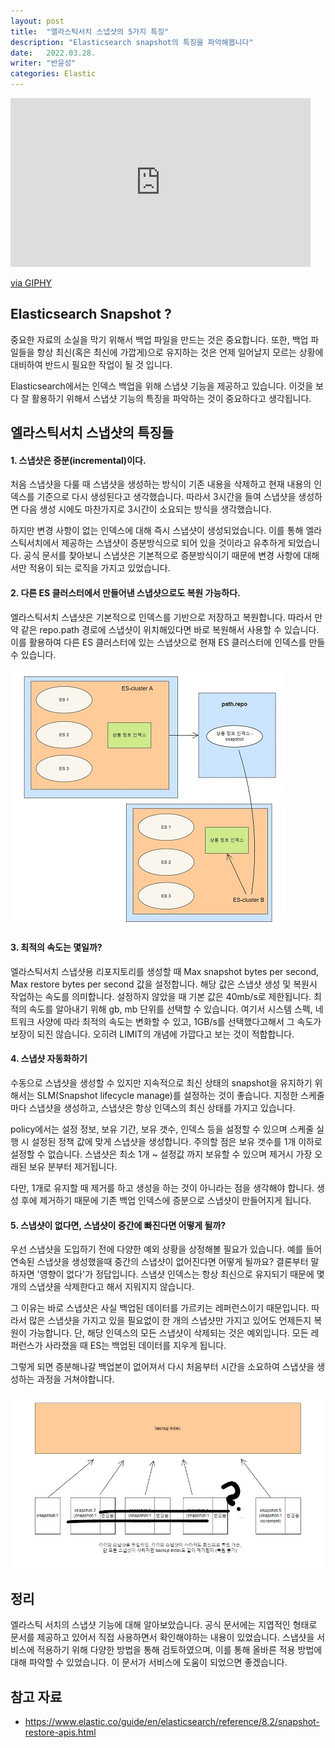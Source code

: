 ```yaml
---
layout: post
title:  "엘라스틱서치 스냅샷의 5가지 특징"
description: "Elasticsearch snapshot의 특징을 파악해봅니다"
date:   2022.03.28.
writer: "반윤성"
categories: Elastic
---
```


<iframe src="https://giphy.com/embed/ZIOC4ISWRJXX6BBQvy" width="480" height="270" frameBorder="0" class="giphy-embed" allowFullScreen></iframe><p><a href="https://giphy.com/gifs/fall-down-climbing-ZIOC4ISWRJXX6BBQvy">via GIPHY</a></p>

## Elasticsearch Snapshot ?

중요한 자료의 소실을 막기 위해서 백업 파일을 만드는 것은 중요합니다. 또한, 백업 파일들을 항상 최신(혹은 최신에 가깝게)으로 유지하는 것은 언제 일어날지 모르는 상황에 대비하여 반드시 필요한 작업이 될 것 입니다. 

Elasticsearch에서는 인덱스 백업을 위해 스냅샷 기능을 제공하고 있습니다. 이것을 보다 잘 활용하기 위해서 스냅샷 기능의 특징을 파악하는 것이 중요하다고 생각됩니다.


## 엘라스틱서치 스냅샷의 특징들

#### 1. 스냅샷은 증분(incremental)이다.
처음 스냅샷을 다룰 때 스냅샷을 생성하는 방식이 기존 내용을 삭제하고 현재 내용의 인덱스를 기준으로 다시 생성된다고 생각했습니다. 따라서 3시간을 들여 스냅샷을 생성하면 다음 생성 시에도 마찬가지로 3시간이 소요되는
방식을 생각했습니다.

하지만 변경 사항이 없는 인덱스에 대해 즉시 스냅샷이 생성되었습니다. 이를 통해 엘라스틱서치에서 제공하는 스냅샷이 증분방식으로 되어 있을 것이라고 유추하게 되었습니다. 공식 문서를 찾아보니 스냅샷은 기본적으로 증분방식이기 때문에 변경 사항에 대해서만 적용이 되는 로직을 가지고 있었습니다.

#### 2. 다른 ES 클러스터에서 만들어낸 스냅샷으로도 복원 가능하다.
엘라스틱서치 스냅샷은 기본적으로 인덱스를 기반으로 저장하고 복원합니다.
따라서 만약 같은 repo.path 경로에 스냅샷이 위치해있다면 바로 복원해서 사용할 수 있습니다.
이를 활용하여 다른 ES 클러스터에 있는 스냅샷으로 현재 ES 클러스터에 인덱스를 만들 수 있습니다.


![/images/2022-06-03-Elasticsearch-Snapshot/image1.jpg](/images/2022-06-03-Elasticsearch-Snapshot/image1.jpg)


#### 3. 최적의 속도는 몇일까?

엘라스틱서치 스냅샷용 리포지토리를 생성할 때 Max snapshot bytes per second, Max restore bytes per second 값을 설정합니다.
해당 값은 스냅샷 생성 및 복원시 작업하는 속도를 의미합니다. 설정하지 않았을 때 기본 값은 40mb/s로 제한됩니다. 
최적의 속도를 알아내기 위해 gb, mb 단위를 선택할 수 있습니다. 여기서 시스템 스펙, 네트워크 사양에 따라 최적의 속도는 변화할 수 있고, 1GB/s를 선택했다고해서 그 속도가 보장이 되진 않습니다. 오히려 LIMIT의 개념에 가깝다고 보는 것이 적합합니다.


#### 4. 스냅샷 자동화하기

수동으로 스냅샷을 생성할 수 있지만 지속적으로 최신 상태의 snapshot을 유지하기 위해서는 SLM(Snapshot lifecycle manage)를 설정하는 것이 좋습니다. 지정한 스케줄마다 스냅샷을 생성하고, 스냅샷은 항상 인덱스의 최신 상태를 가지고 있습니다.

policy에서는 설정 정보, 보유 기간, 보유 갯수, 인덱스 등을 설정할 수 있으며 스케줄 실행 시 설정된 정책 값에 맞게 스냅샷을 생성합니다. 주의할 점은 보유 갯수를 1개 이하로 설정할 수 없습니다. 스냅샷은 최소 1개 ~ 설정값 까지 보유할 수 있으며 제거시 가장 오래된 보유 분부터 제거됩니다.

다만, 1개로 유지할 때 제거를 하고 생성을 하는 것이 아니라는 점을 생각해야 합니다. 생성 후에 제거하기 때문에
기존 백업 인덱스에 증분으로 스냅샷이 만들어지게 됩니다.


#### 5. 스냅샷이 없다면, 스냅샷이 중간에 빠진다면 어떻게 될까?
우선 스냅샷을 도입하기 전에 다양한 예외 상황을 상정해볼 필요가 있습니다. 예를 들어 연속된 스냅샷을 생성했을때 중간의 스냅샷이 없어진다면 어떻게 될까요? 결론부터 말하자면 '영향이 없다'가 정답입니다. 스냅샷 인덱스는 항상 최신으로 유지되기 때문에 몇 개의 스냅샷을 삭제한다고 해서 지워지지 않습니다.

그 이유는 바로 스냅샷은 사실 백업된 데이터를 가르키는 레퍼런스이기 때문입니다. 따라서 많은 스냅샷을 가지고 있을 필요없이 한 개의 스냅샷만 가지고 있어도 언제든지 복원이 가능합니다. 단, 해당 인덱스의 모든 스냅샷이 삭제되는 것은 예외입니다. 모든 레퍼런스가 사라졌을 때 ES는 백업된 데이터를 지우게 됩니다.

그렇게 되면 증분해나갈 백업본이 없어져서 다시 처음부터 시간을 소요하여 스냅샷을 생성하는 과정을 거쳐야합니다.


![/images/2022-06-03-Elasticsearch-Snapshot/image2.jpg](/images/2022-06-03-Elasticsearch-Snapshot/image2.jpg)



## 정리

엘라스틱 서치의 스냅샷 기능에 대해 알아보았습니다. 공식 문서에는 지엽적인 형태로 문서를 제공하고 있어서 직접
사용하면서 확인해야하는 내용이 있었습니다. 스냅샷을 서비스에 적용하기 위해 다양한 방법을 통해 검토하였으며, 이를 통해 올바른 적용 방법에 대해 파악할 수 있었습니다. 이 문서가 서비스에 도움이 되었으면 좋겠습니다.



## 참고 자료
- https://www.elastic.co/guide/en/elasticsearch/reference/8.2/snapshot-restore-apis.html